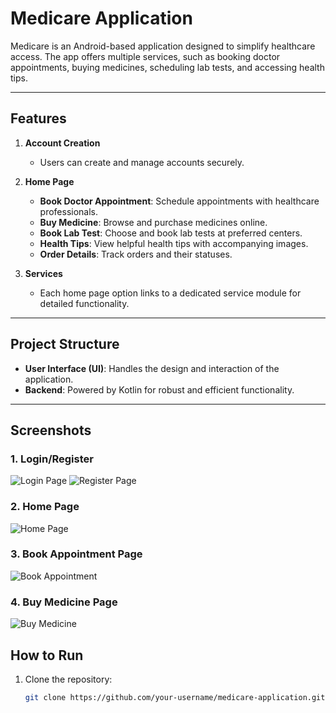 # Medicare Application

Medicare is an Android-based application designed to simplify healthcare access. The app offers multiple services, such as booking doctor appointments, buying medicines, scheduling lab tests, and accessing health tips.

---

## Features

1. **Account Creation**  
   - Users can create and manage accounts securely.

2. **Home Page**  
   - **Book Doctor Appointment**: Schedule appointments with healthcare professionals.  
   - **Buy Medicine**: Browse and purchase medicines online.  
   - **Book Lab Test**: Choose and book lab tests at preferred centers.  
   - **Health Tips**: View helpful health tips with accompanying images.  
   - **Order Details**: Track orders and their statuses.

3. **Services**  
   - Each home page option links to a dedicated service module for detailed functionality.

---

## Project Structure

- **User Interface (UI)**: Handles the design and interaction of the application.  
- **Backend**: Powered by Kotlin for robust and efficient functionality.

---

## Screenshots

### 1. Login/Register
![Login Page](Login.jpg)
![Register Page](Regis.jpg)

### 2. Home Page
![Home Page](Login.jpg)

### 3. Book Appointment Page
![Book Appointment](assets/appointment_page.png)

### 4. Buy Medicine Page
![Buy Medicine](assets/buy_medicine.png)



## How to Run

1. Clone the repository:
   ```bash
   git clone https://github.com/your-username/medicare-application.git
